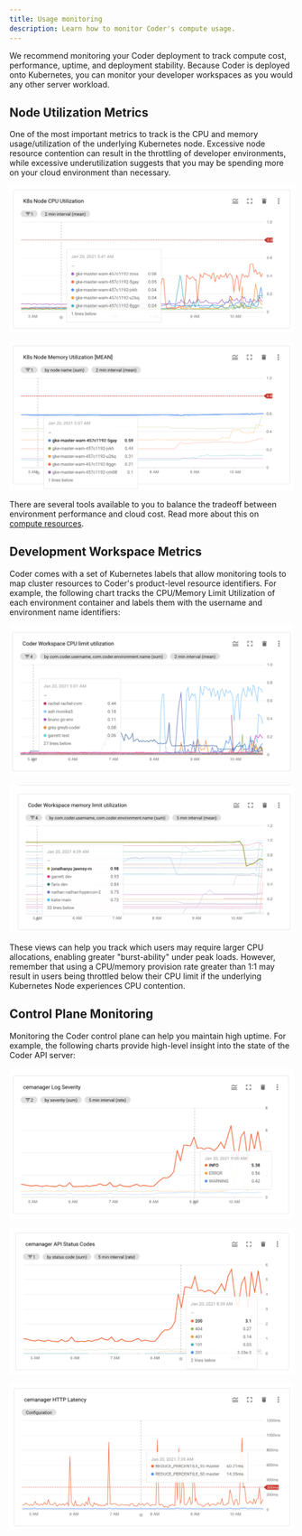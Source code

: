 ```yaml
---
title: Usage monitoring
description: Learn how to monitor Coder's compute usage.
---
```


We recommend monitoring your Coder deployment to track compute cost,
performance, uptime, and deployment stability. Because Coder is deployed onto
Kubernetes, you can monitor your developer workspaces as you would any other
server workload.

## Node Utilization Metrics

One of the most important metrics to track is the CPU and memory
usage/utilization of the underlying Kubernetes node. Excessive node resource
contention can result in the throttling of developer environments, while
excessive underutilization suggests that you may be spending more on your cloud
environment than necessary.

![Monitoring CPU Utilization](../../assets/compute-1.png)

![Monitoring Memory Utilization](../../assets/compute-2.png)

There are several tools available to you to balance the tradeoff between
environment performance and cloud cost. Read more about this on
[compute resources](resources.md).

## Development Workspace Metrics

Coder comes with a set of Kubernetes labels that allow monitoring tools to map
cluster resources to Coder's product-level resource identifiers. For example,
the following chart tracks the CPU/Memory Limit Utilization of each environment
container and labels them with the username and environment name identifiers:

![Monitoring CPU Utilization by Environment and User](../../assets/compute-3.png)

![Monitoring Memory Utilization by Environment and User](../../assets/compute-4.png)

These views can help you track which users may require larger CPU allocations,
enabling greater "burst-ability" under peak loads. However, remember that using
a CPU/memory provision rate greater than 1:1 may result in users being throttled
below their CPU limit if the underlying Kubernetes Node experiences CPU
contention.

## Control Plane Monitoring

Monitoring the Coder control plane can help you maintain high uptime. For
example, the following charts provide high-level insight into the state of the
Coder API server:

![Monitoring Log Event Severity](../../assets/compute-5.png)

![Monitoring API Status Codes](../../assets/compute-6.png)

![Monitoring HTTP Latency](../../assets/compute-7.png)
